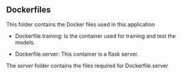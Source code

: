 ## Dockerfiles ##

This folder contains the Docker files used in this application

- Dockerfile.training: Is the container used for training and test the models.

- Dockerfile.server: This container is a flask server. 

The <em>server</em> folder contains the files required for Dockerfile.server